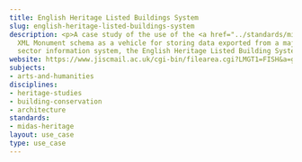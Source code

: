 ```yaml
---
title: English Heritage Listed Buildings System
slug: english-heritage-listed-buildings-system
description: <p>A case study of the use of the <a href="../standards/midas-heritage.html">MIDAS</a>
  XML Monument schema as a vehicle for storing data exported from a major heritage
  sector information system, the English Heritage Listed Building System (LBS).</p>
website: https://www.jiscmail.ac.uk/cgi-bin/filearea.cgi?LMGT1=FISH&a=get&f=/MIDASXMLCaseStudy_LBS.htm
subjects:
- arts-and-humanities
disciplines:
- heritage-studies
- building-conservation
- architecture
standards:
- midas-heritage
layout: use_case
type: use_case
---
```


